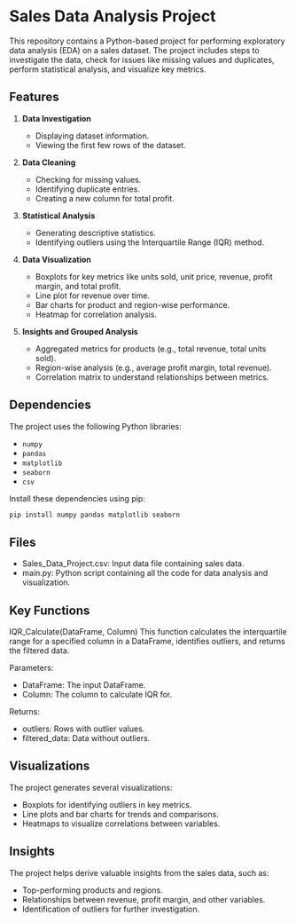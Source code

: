 # Sales Data Analysis Project

This repository contains a Python-based project for performing exploratory data analysis (EDA) on a sales dataset. The project includes steps to investigate the data, check for issues like missing values and duplicates, perform statistical analysis, and visualize key metrics.

## Features

1. **Data Investigation**
   - Displaying dataset information.
   - Viewing the first few rows of the dataset.

2. **Data Cleaning**
   - Checking for missing values.
   - Identifying duplicate entries.
   - Creating a new column for total profit.

3. **Statistical Analysis**
   - Generating descriptive statistics.
   - Identifying outliers using the Interquartile Range (IQR) method.

4. **Data Visualization**
   - Boxplots for key metrics like units sold, unit price, revenue, profit margin, and total profit.
   - Line plot for revenue over time.
   - Bar charts for product and region-wise performance.
   - Heatmap for correlation analysis.

5. **Insights and Grouped Analysis**
   - Aggregated metrics for products (e.g., total revenue, total units sold).
   - Region-wise analysis (e.g., average profit margin, total revenue).
   - Correlation matrix to understand relationships between metrics.

## Dependencies

The project uses the following Python libraries:
- `numpy`
- `pandas`
- `matplotlib`
- `seaborn`
- `csv`

Install these dependencies using pip:
```bash
pip install numpy pandas matplotlib seaborn
```

## Files
  * Sales_Data_Project.csv: Input data file containing sales data.
  * main.py: Python script containing all the code for data analysis and visualization.

## Key Functions
IQR_Calculate(DataFrame, Column)
This function calculates the interquartile range for a specified column in a DataFrame, identifies outliers, and returns the filtered data.

Parameters:
  * DataFrame: The input DataFrame.
  * Column: The column to calculate IQR for.

Returns:  
  * outliers: Rows with outlier values.
  * filtered_data: Data without outliers.
  
## Visualizations
The project generates several visualizations:

  * Boxplots for identifying outliers in key metrics.
  * Line plots and bar charts for trends and comparisons.
  * Heatmaps to visualize correlations between variables.

## Insights
The project helps derive valuable insights from the sales data, such as:

  * Top-performing products and regions.
  * Relationships between revenue, profit margin, and other variables.
  * Identification of outliers for further investigation.
